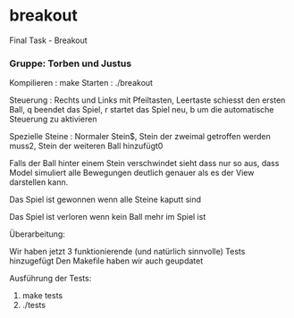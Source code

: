 # breakout
Final Task - Breakout

### Gruppe: Torben und Justus

Kompilieren : make
Starten : ./breakout

Steuerung : Rechts und Links mit Pfeiltasten, Leertaste schiesst den ersten Ball,
            q beendet das Spiel, r startet das Spiel neu, b um die automatische Steuerung zu aktivieren

Spezielle Steine : Normaler Stein$, Stein der zweimal getroffen werden muss2, Stein der weiteren Ball hinzufügt0

Falls der Ball hinter einem Stein verschwindet sieht dass nur so aus, dass Model simuliert alle Bewegungen deutlich genauer als es der View darstellen kann.

Das Spiel ist gewonnen wenn alle Steine kaputt sind

Das Spiel ist verloren wenn kein Ball mehr im Spiel ist


Überarbeitung:

Wir haben jetzt 3 funktionierende (und natürlich sinnvolle) Tests hinzugefügt
Den Makefile haben wir auch geupdatet

Ausführung der Tests:

1. make tests
2. ./tests